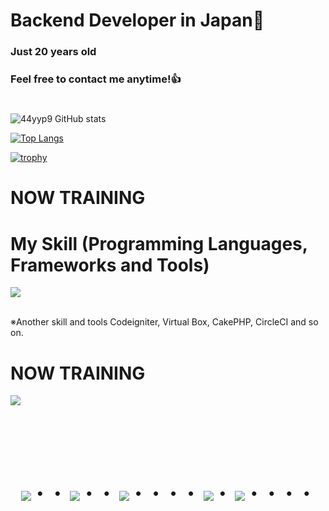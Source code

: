 # Backend Developer in Japan👋
### Just 20 years old 
### Feel free to contact me anytime!👍
#
![44yyp9 GitHub stats](https://github-readme-stats.vercel.app/api?username=44yyp9&show_icons=true&theme=vue-dark)

[![Top Langs](https://github-readme-stats.vercel.app/api/top-langs/?username=44yyp9&layout=compact&theme=vue-dark)](https://github.com/anuraghazra/github-readme-stats)

[![trophy](https://github-profile-trophy.vercel.app/?username=44yyp9&theme=discord)](https://github.com/ryo-ma/github-profile-trophy)


# NOW TRAINING



# My Skill (Programming Languages, Frameworks and Tools)

<img src="https://skillicons.dev/icons?i=html,css,js,python,cs,cplusplus,java,php,unity,github,vscode,discord" /> <br /><br />

  ※Another skill and tools
  Codeigniter, Virtual Box, CakePHP, CircleCI and so on.
  
# NOW TRAINING

<img src="https://skillicons.dev/icons?i=python,cs,unity,github" /> <br /><br />


<!-- --------------------------------- :) ---------------------------------- -->

<br><br><br>

<div align="center">
    <h1>
        <img src="https://user-images.githubusercontent.com/44926913/175852850-3fb6c715-1856-41ff-8c1f-94ce3b03b458.gif">・・
        <img src="https://user-images.githubusercontent.com/44926913/175853109-f8850656-6704-4a8a-bee6-9aca154d929b.gif">・・
        <img src="https://user-images.githubusercontent.com/44926913/175853154-5449d974-975e-44a6-ab84-a86031265e40.gif">・・・・
        <img src="https://user-images.githubusercontent.com/44926913/175853109-f8850656-6704-4a8a-bee6-9aca154d929b.gif">・
        <img src="https://user-images.githubusercontent.com/44926913/175853154-5449d974-975e-44a6-ab84-a86031265e40.gif">・・・・
    </h1>
  </div>
<br><br><br>

<!--
**44yyp9/44yyp9** is a ✨ _special_ ✨ repository because its `README.md` (this file) appears on your GitHub profile.

Here are some ideas to get you started:

- 🔭 I’m currently working on ...
- 🌱 I’m currently learning ...
- 👯 I’m looking to collaborate on ...
- 🤔 I’m looking for help with ...
- 💬 Ask me about ...
- 📫 How to reach me: ...
- 😄 Pronouns: ...
- ⚡ Fun fact: ...
-->
